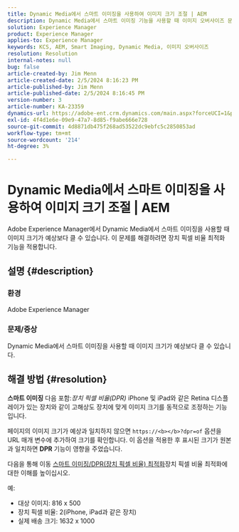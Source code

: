 ```yaml
---
title: Dynamic Media에서 스마트 이미징을 사용하여 이미지 크기 조절 | AEM
description: Dynamic Media에서 스마트 이미징 기능을 사용할 때 이미지 오버사이즈 문제를 해결하는 방법에 대해 알아봅니다. 장치 픽셀 비율 최적화 기능을 적용합니다.
solution: Experience Manager
product: Experience Manager
applies-to: Experience Manager
keywords: KCS, AEM, Smart Imaging, Dynamic Media, 이미지 오버사이즈
resolution: Resolution
internal-notes: null
bug: false
article-created-by: Jim Menn
article-created-date: 2/5/2024 8:16:23 PM
article-published-by: Jim Menn
article-published-date: 2/5/2024 8:16:45 PM
version-number: 3
article-number: KA-23359
dynamics-url: https://adobe-ent.crm.dynamics.com/main.aspx?forceUCI=1&pagetype=entityrecord&etn=knowledgearticle&id=c685a56c-63c4-ee11-9079-6045bd006268
exl-id: 4f4d1e6e-09e9-47a7-8d85-f9abe666e728
source-git-commit: 4d8871db475f268ad53522dc9ebfc5c2850853ad
workflow-type: tm+mt
source-wordcount: '214'
ht-degree: 3%

---
```


# Dynamic Media에서 스마트 이미징을 사용하여 이미지 크기 조절 | AEM


Adobe Experience Manager에서 Dynamic Media에서 스마트 이미징을 사용할 때 이미지 크기가 예상보다 클 수 있습니다. 이 문제를 해결하려면 장치 픽셀 비율 최적화 기능을 적용합니다.

## 설명 {#description}


### <b>환경</b>

Adobe Experience Manager

### <b>문제/증상</b>

Dynamic Media에서 스마트 이미징을 사용할 때 이미지 크기가 예상보다 클 수 있습니다.


## 해결 방법 {#resolution}


<b>스마트 이미징</b> 다음 포함:*장치 픽셀 비율(DPR)* iPhone 및 iPad와 같은 Retina 디스플레이가 있는 장치와 같이 고해상도 장치에 맞게 이미지 크기를 동적으로 조정하는 기능입니다.

페이지의 이미지 크기가 예상과 일치하지 않으면 `https://<b></b>?dpr=of` 옵션을 URL 매개 변수에 추가하여 크기를 확인합니다. 이 옵션을 적용한 후 표시된 크기가 원본과 일치하면 <b>DPR</b> 기능이 영향을 주었습니다.

다음을 통해 이동 [스마트 이미징/DPR(장치 픽셀 비율) 최적화](https://experienceleague.adobe.com/docs/experience-manager-65/assets/dynamic/imaging-faq.html#dpr)장치 픽셀 비율 최적화에 대한 이해를 높이십시오.

예:

- 대상 이미지: 816 x 500
- 장치 픽셀 비율: 2(iPhone, iPad과 같은 장치)
- 실제 배송 크기: 1632 x 1000
